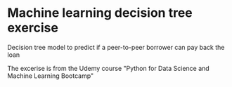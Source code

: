 # Machine learning decision tree exercise
Decision tree model to predict if a peer-to-peer borrower can pay back the loan

The excerise is from the Udemy course "Python for Data Science and Machine Learning Bootcamp"

